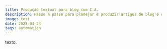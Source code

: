 ```yaml
---
title: Produção textual para blog com I.A.
description: Passo a passo para planejar e produzir artigos de blog e como usar a I.A. para auxiliar.
image: test
date: 2025-04-24
tags: automation
---
```


texto.